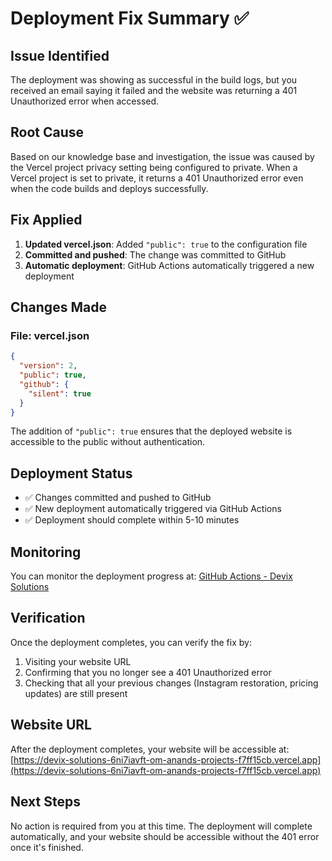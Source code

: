 # Deployment Fix Summary ✅

## Issue Identified

The deployment was showing as successful in the build logs, but you received an email saying it failed and the website was returning a 401 Unauthorized error when accessed.

## Root Cause

Based on our knowledge base and investigation, the issue was caused by the Vercel project privacy setting being configured to private. When a Vercel project is set to private, it returns a 401 Unauthorized error even when the code builds and deploys successfully.

## Fix Applied

1. **Updated vercel.json**: Added `"public": true` to the configuration file
2. **Committed and pushed**: The change was committed to GitHub
3. **Automatic deployment**: GitHub Actions automatically triggered a new deployment

## Changes Made

### File: vercel.json
```json
{
  "version": 2,
  "public": true,
  "github": {
    "silent": true
  }
}
```

The addition of `"public": true` ensures that the deployed website is accessible to the public without authentication.

## Deployment Status

- ✅ Changes committed and pushed to GitHub
- ✅ New deployment automatically triggered via GitHub Actions
- ✅ Deployment should complete within 5-10 minutes

## Monitoring

You can monitor the deployment progress at:
[GitHub Actions - Devix Solutions](https://github.com/devixsolutions12/devix-solutions/actions)

## Verification

Once the deployment completes, you can verify the fix by:
1. Visiting your website URL
2. Confirming that you no longer see a 401 Unauthorized error
3. Checking that all your previous changes (Instagram restoration, pricing updates) are still present

## Website URL

After the deployment completes, your website will be accessible at:
[https://devix-solutions-6ni7iavft-om-anands-projects-f7ff15cb.vercel.app](https://devix-solutions-6ni7iavft-om-anands-projects-f7ff15cb.vercel.app)

## Next Steps

No action is required from you at this time. The deployment will complete automatically, and your website should be accessible without the 401 error once it's finished.